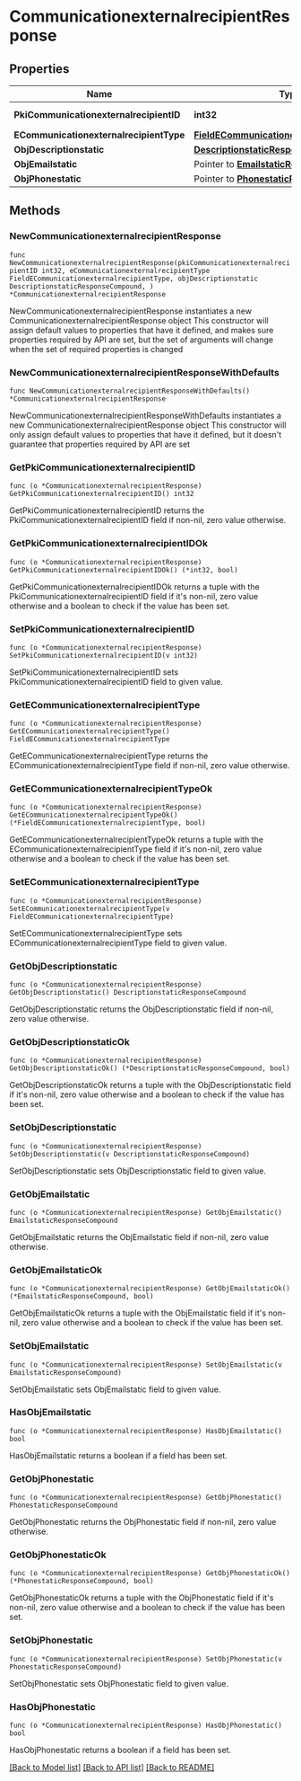 # CommunicationexternalrecipientResponse

## Properties

Name | Type | Description | Notes
------------ | ------------- | ------------- | -------------
**PkiCommunicationexternalrecipientID** | **int32** | The unique ID of the Communicationexternalrecipient | 
**ECommunicationexternalrecipientType** | [**FieldECommunicationexternalrecipientType**](FieldECommunicationexternalrecipientType.md) |  | 
**ObjDescriptionstatic** | [**DescriptionstaticResponseCompound**](DescriptionstaticResponseCompound.md) |  | 
**ObjEmailstatic** | Pointer to [**EmailstaticResponseCompound**](EmailstaticResponseCompound.md) |  | [optional] 
**ObjPhonestatic** | Pointer to [**PhonestaticResponseCompound**](PhonestaticResponseCompound.md) |  | [optional] 

## Methods

### NewCommunicationexternalrecipientResponse

`func NewCommunicationexternalrecipientResponse(pkiCommunicationexternalrecipientID int32, eCommunicationexternalrecipientType FieldECommunicationexternalrecipientType, objDescriptionstatic DescriptionstaticResponseCompound, ) *CommunicationexternalrecipientResponse`

NewCommunicationexternalrecipientResponse instantiates a new CommunicationexternalrecipientResponse object
This constructor will assign default values to properties that have it defined,
and makes sure properties required by API are set, but the set of arguments
will change when the set of required properties is changed

### NewCommunicationexternalrecipientResponseWithDefaults

`func NewCommunicationexternalrecipientResponseWithDefaults() *CommunicationexternalrecipientResponse`

NewCommunicationexternalrecipientResponseWithDefaults instantiates a new CommunicationexternalrecipientResponse object
This constructor will only assign default values to properties that have it defined,
but it doesn't guarantee that properties required by API are set

### GetPkiCommunicationexternalrecipientID

`func (o *CommunicationexternalrecipientResponse) GetPkiCommunicationexternalrecipientID() int32`

GetPkiCommunicationexternalrecipientID returns the PkiCommunicationexternalrecipientID field if non-nil, zero value otherwise.

### GetPkiCommunicationexternalrecipientIDOk

`func (o *CommunicationexternalrecipientResponse) GetPkiCommunicationexternalrecipientIDOk() (*int32, bool)`

GetPkiCommunicationexternalrecipientIDOk returns a tuple with the PkiCommunicationexternalrecipientID field if it's non-nil, zero value otherwise
and a boolean to check if the value has been set.

### SetPkiCommunicationexternalrecipientID

`func (o *CommunicationexternalrecipientResponse) SetPkiCommunicationexternalrecipientID(v int32)`

SetPkiCommunicationexternalrecipientID sets PkiCommunicationexternalrecipientID field to given value.


### GetECommunicationexternalrecipientType

`func (o *CommunicationexternalrecipientResponse) GetECommunicationexternalrecipientType() FieldECommunicationexternalrecipientType`

GetECommunicationexternalrecipientType returns the ECommunicationexternalrecipientType field if non-nil, zero value otherwise.

### GetECommunicationexternalrecipientTypeOk

`func (o *CommunicationexternalrecipientResponse) GetECommunicationexternalrecipientTypeOk() (*FieldECommunicationexternalrecipientType, bool)`

GetECommunicationexternalrecipientTypeOk returns a tuple with the ECommunicationexternalrecipientType field if it's non-nil, zero value otherwise
and a boolean to check if the value has been set.

### SetECommunicationexternalrecipientType

`func (o *CommunicationexternalrecipientResponse) SetECommunicationexternalrecipientType(v FieldECommunicationexternalrecipientType)`

SetECommunicationexternalrecipientType sets ECommunicationexternalrecipientType field to given value.


### GetObjDescriptionstatic

`func (o *CommunicationexternalrecipientResponse) GetObjDescriptionstatic() DescriptionstaticResponseCompound`

GetObjDescriptionstatic returns the ObjDescriptionstatic field if non-nil, zero value otherwise.

### GetObjDescriptionstaticOk

`func (o *CommunicationexternalrecipientResponse) GetObjDescriptionstaticOk() (*DescriptionstaticResponseCompound, bool)`

GetObjDescriptionstaticOk returns a tuple with the ObjDescriptionstatic field if it's non-nil, zero value otherwise
and a boolean to check if the value has been set.

### SetObjDescriptionstatic

`func (o *CommunicationexternalrecipientResponse) SetObjDescriptionstatic(v DescriptionstaticResponseCompound)`

SetObjDescriptionstatic sets ObjDescriptionstatic field to given value.


### GetObjEmailstatic

`func (o *CommunicationexternalrecipientResponse) GetObjEmailstatic() EmailstaticResponseCompound`

GetObjEmailstatic returns the ObjEmailstatic field if non-nil, zero value otherwise.

### GetObjEmailstaticOk

`func (o *CommunicationexternalrecipientResponse) GetObjEmailstaticOk() (*EmailstaticResponseCompound, bool)`

GetObjEmailstaticOk returns a tuple with the ObjEmailstatic field if it's non-nil, zero value otherwise
and a boolean to check if the value has been set.

### SetObjEmailstatic

`func (o *CommunicationexternalrecipientResponse) SetObjEmailstatic(v EmailstaticResponseCompound)`

SetObjEmailstatic sets ObjEmailstatic field to given value.

### HasObjEmailstatic

`func (o *CommunicationexternalrecipientResponse) HasObjEmailstatic() bool`

HasObjEmailstatic returns a boolean if a field has been set.

### GetObjPhonestatic

`func (o *CommunicationexternalrecipientResponse) GetObjPhonestatic() PhonestaticResponseCompound`

GetObjPhonestatic returns the ObjPhonestatic field if non-nil, zero value otherwise.

### GetObjPhonestaticOk

`func (o *CommunicationexternalrecipientResponse) GetObjPhonestaticOk() (*PhonestaticResponseCompound, bool)`

GetObjPhonestaticOk returns a tuple with the ObjPhonestatic field if it's non-nil, zero value otherwise
and a boolean to check if the value has been set.

### SetObjPhonestatic

`func (o *CommunicationexternalrecipientResponse) SetObjPhonestatic(v PhonestaticResponseCompound)`

SetObjPhonestatic sets ObjPhonestatic field to given value.

### HasObjPhonestatic

`func (o *CommunicationexternalrecipientResponse) HasObjPhonestatic() bool`

HasObjPhonestatic returns a boolean if a field has been set.


[[Back to Model list]](../README.md#documentation-for-models) [[Back to API list]](../README.md#documentation-for-api-endpoints) [[Back to README]](../README.md)


